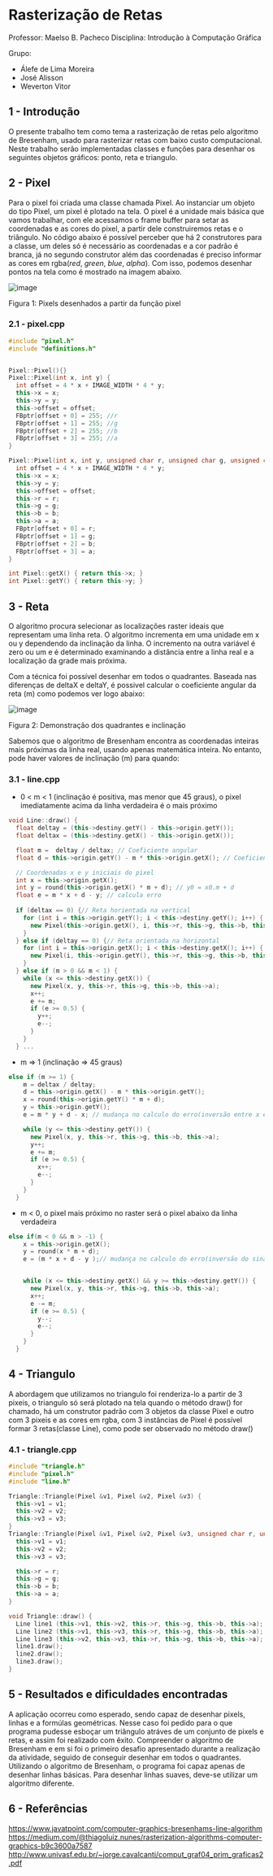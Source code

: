 # Rasterização de Retas

Professor: Maelso B. Pacheco
Disciplina: Introdução à Computação Gráfica

Grupo:

- Álefe de Lima Moreira
- José Alisson
- Weverton Vitor

## 1 - Introdução 

O presente trabalho tem como tema a rasterização de retas pelo algoritmo de Bresenham, usado para rasterizar retas com baixo custo computacional. Neste trabalho serão implementadas classes e funções para desenhar os seguintes objetos gráficos: ponto, reta e triangulo.

## 2 -  Pixel

Para o pixel foi criada uma classe chamada Pixel. Ao instanciar um objeto do tipo Pixel, um pixel é plotado na tela. O pixel é a unidade mais básica que vamos trabalhar, com ele acessamos o frame buffer para setar as coordenadas e as cores do pixel, a partir dele construiremos retas e o triângulo. No código abaixo é possível perceber que há 2 construtores para a classe, um deles só é necessário as coordenadas e a cor padrão é branca, já no segundo construtor além das coordenadas é preciso informar as cores em rgba(*red*, *green*, *blue*, *alpha*). Com isso, podemos desenhar pontos na tela como é mostrado na imagem abaixo.

![image](https://user-images.githubusercontent.com/72952273/190861954-5fd1de19-fa43-4180-b20a-db2eb31e359b.png)

Figura 1: Pixels desenhados a partir da função pixel

### 2.1 - pixel.cpp
```C++
#include "pixel.h"
#include "definitions.h"


Pixel::Pixel(){}
Pixel::Pixel(int x, int y) {
  int offset = 4 * x + IMAGE_WIDTH * 4 * y;
  this->x = x;
  this->y = y;
  this->offset = offset;
  FBptr[offset + 0] = 255; //r
  FBptr[offset + 1] = 255; //g
  FBptr[offset + 2] = 255; //b
  FBptr[offset + 3] = 255; //a
}

Pixel::Pixel(int x, int y, unsigned char r, unsigned char g, unsigned char b, unsigned char a) {
  int offset = 4 * x + IMAGE_WIDTH * 4 * y;
  this->x = x;
  this->y = y;
  this->offset = offset;
  this->r = r;
  this->g = g;
  this->b = b;
  this->a = a;
  FBptr[offset + 0] = r;
  FBptr[offset + 1] = g;
  FBptr[offset + 2] = b;
  FBptr[offset + 3] = a;
}

int Pixel::getX() { return this->x; }
int Pixel::getY() { return this->y; }


```
## 3 -  Reta

O algoritmo procura selecionar as localizações raster ideais que representam uma linha reta. O algoritmo incrementa em uma unidade em x ou y dependendo da inclinação da linha. O incremento na outra variável é zero ou um e é determinado examinando a distância entre a linha real e a localização da grade mais próxima. 

Com a técnica foi possível desenhar em todos o quadrantes. Baseada nas diferenças de deltaX e deltaY, é possivel calcular o coeficiente angular da reta (m) como podemos ver logo abaixo:

![image](https://user-images.githubusercontent.com/72952273/190861671-d8e63a17-6150-455c-ba35-0cad1b5a5040.png)

Figura 2: Demonstração dos quadrantes e inclinação 


Sabemos que o algoritmo de Bresenham encontra as coordenadas inteiras mais próximas da linha real, usando apenas matemática inteira. No entanto, pode haver valores de inclinação (m) para quando: 

### 3.1 - line.cpp
- 0 < m < 1 (inclinação é positiva, mas menor que 45 graus), o pixel imediatamente acima da linha verdadeira é o mais próximo
```C++
void Line::draw() {
  float deltay = (this->destiny.getY() - this->origin.getY());
  float deltax = (this->destiny.getX() - this->origin.getX());

  float m =  deltay / deltax; // Coeficiente angular
  float d = this->origin.getY() - m * this->origin.getX(); // Coeficiente linear

  // Coordenadas x e y iniciais do pixel
  int x = this->origin.getX();
  int y = round(this->origin.getX() * m + d); // y0 = x0.m + d
  float e = m * x + d - y; // calcula erro
  
  if (deltax == 0) {// Reta horientada na vertical
    for (int i = this->origin.getY(); i < this->destiny.getY(); i++) {
      new Pixel(this->origin.getX(), i, this->r, this->g, this->b, this->a);
    }
  } else if (deltay == 0) {// Reta orientada na horizontal
    for (int i = this->origin.getX(); i < this->destiny.getX(); i++) {
      new Pixel(i, this->origin.getY(), this->r, this->g, this->b, this->a);
    }
  } else if (m > 0 && m < 1) {
    while (x <= this->destiny.getX()) {
      new Pixel(x, y, this->r, this->g, this->b, this->a);
      x++;
      e += m;
      if (e >= 0.5) {
        y++;
        e--;
      }
    }
  } ...
````
- m => 1 (inclinação => 45 graus)
```C++
else if (m >= 1) {
    m = deltax / deltay;
    d = this->origin.getX() - m * this->origin.getY();
    x = round(this->origin.getY() * m + d);
    y = this->origin.getY();
    e = m * y + d - x; // mudança no calculo do erro(inversão entre x e y)

    while (y <= this->destiny.getY()) {
      new Pixel(x, y, this->r, this->g, this->b, this->a);
      y++;
      e += m;
      if (e >= 0.5) {
        x++;
        e--;
      }
    }
  }
```
- m < 0, o pixel mais próximo no raster será o pixel abaixo da linha verdadeira
```C++
else if(m < 0 && m > -1) {
    x = this->origin.getX();
    y = round(x * m + d);
    e = (m * x + d - y );// mudança no calculo do erro(inversão do sinal de y)


    while (x <= this->destiny.getX() && y >= this->destiny.getY()) {
      new Pixel(x, y, this->r, this->g, this->b, this->a);
      x++;
      e -= m;
      if (e >= 0.5) {
        y--;
        e--;
      }
    }
  }
```

## 4 -   Triangulo
A abordagem que utilizamos no triangulo foi renderiza-lo a partir de 3 pixeis, o triangulo só será plotado na tela quando o método draw() for chamado, há um construtor padrão com 3 objetos da classe Pixel e outro com 3 pixeis e as cores em rgba, com 3 instâncias de Pixel é possível formar 3 retas(classe Line), como pode ser observado no método draw()

### 4.1 - triangle.cpp
```C++
#include "triangle.h"
#include "pixel.h"
#include "line.h"

Triangle::Triangle(Pixel &v1, Pixel &v2, Pixel &v3) {
  this->v1 = v1;
  this->v2 = v2;
  this->v3 = v3;
}
Triangle::Triangle(Pixel &v1, Pixel &v2, Pixel &v3, unsigned char r, unsigned char g, unsigned char b, unsigned char a) {
  this->v1 = v1;
  this->v2 = v2;
  this->v3 = v3;

  this->r = r;
  this->g = g;
  this->b = b;
  this->a = a;
}

void Triangle::draw() {
  Line line1 (this->v1, this->v2, this->r, this->g, this->b, this->a);
  Line line2 (this->v1, this->v3, this->r, this->g, this->b, this->a);
  Line line3 (this->v2, this->v3, this->r, this->g, this->b, this->a);
  line1.draw();
  line2.draw();
  line3.draw();
}

```
## 5 -   Resultados e dificuldades encontradas

A aplicação ocorreu como esperado, sendo capaz de desenhar pixels, linhas e a formúlas geométricas. Nesse caso foi pedido para o que programa pudesse esboçar um triângulo atráves de um conjunto de pixels e retas, e assim foi realizado com êxito.
Compreender o algoritmo de Bresenham e em si foi o primeiro desafio apresentado durante a realização da atividade, seguido de conseguir desenhar em todos o quadrantes.
Utilizando o algoritmo de Bresenham, o programa foi capaz apenas de desenhar linhas básicas. Para desenhar linhas suaves, deve-se utilizar um algoritmo diferente.

## 6 - Referências

https://www.javatpoint.com/computer-graphics-bresenhams-line-algorithm
https://medium.com/@thiagoluiz.nunes/rasterization-algorithms-computer-graphics-b9c3600a7587
http://www.univasf.edu.br/~jorge.cavalcanti/comput_graf04_prim_graficas2.pdf



